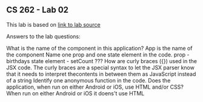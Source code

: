 CS 262 - Lab 02
-------------------

This lab is based on [link to lab source](https://cs.calvin.edu/courses/cs/262/kvlinden/02management/lab.html)

Answers to the lab questions:

What is the name of the component in this application?
    App is the name of the component
Name one prop and one state element in the code.
    prop - birthdays
    state element - setCount ???
How are curly braces ({}) used in the JSX code.
    The curly braces are a special syntax to let the JSX parser know that it needs to interpret 
    thecontents in between them as JavaScript instead of a string
    Identify one anonymous function in the code.
Does the application, when run on either Android or iOS, use HTML and/or CSS?
    When run on either Android or iOS it doens't use HTML
